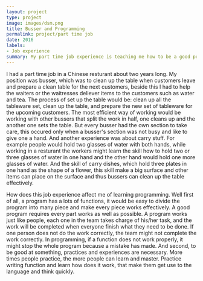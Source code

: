 ```yaml
---
layout: project
type: project
image: images/dsm.png
title: Busser and Programming
permalink: project/part time job
date: 2016
labels:
- Job experience
summary: My part time job experience is teaching me how to be a good programmer.
---
```


I had a part time job in a Chinese resturant about two years long. My position was busser, which was to clean up the table when customers leave and prepare a clean table for the next customers, beside this I had to help the waiters or the waitresses deliever items to the customers such as water and tea. The process of set up the table would be: clean up all the tableware set, clean up the table, and prepare the new set of tableware for the upcoming customers. The most efficient way of working would be working with other bussers that split the work in half, one cleans up and the another one sets the table. But every busser had the own section to take care, this occured only when a busser's section was not busy and like to give one a hand. And another experience was about carry stuff. For example people would hold two glasses of water with both hands, while working in a resturant the workers might learn the skill how to hold two or three glasses of water in one hand and the other hand would hold one more glasses of water. And the skill of carry dishes, which hold three plates in one hand as the shape of a flower, this skill make a big surface and other items can place on the surface and thus bussers can clean up the table effectively.  












How does this job experience affect me of learning programming. Well first of all, a program has a lots of functions, it would be easy to divide the program into many piece and make every piece works effectively. A good program requires every part works as well as possible. A program works just like people, each one in the team takes charge of his/her task, and the work will be completed when everyone finish what they need to be done. If one person does not do the work correctly, the team might not complete the work correctly. In programming, if a function does not work properly, it might stop the whole program because a mistake has made. And second, to be good at something, practices and experiences are necessary. More times people practice, the more people can learn and master. Practice writing function and learn how does it work, that make them get use to the language and think quickly.  
